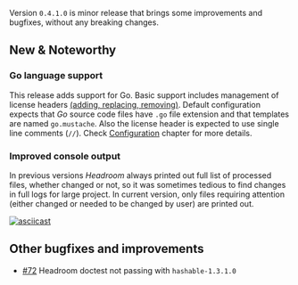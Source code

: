 Version `0.4.1.0` is minor release that brings some improvements and bugfixes, without any breaking changes.

## New & Noteworthy

### Go language support
This release adds support for Go. Basic support includes management of license headers [(adding, replacing, removing)][doc:running-headroom]. Default configuration expects that _Go_ source code files have `.go` file extension and that templates are named `go.mustache`. Also the license header is expected to use single line comments (`//`). Check [Configuration][doc:configuration] chapter for more details.

### Improved console output
In previous versions _Headroom_ always printed out full list of processed files, whether changed or not, so it was sometimes tedious to find changes in full logs for large project. In current version, only files requiring attention (either changed or needed to be changed by user) are printed out.

[![asciicast](https://asciinema.org/a/DkSBMZPHMJvJ4jyDtvT9ehfs8.svg)](https://asciinema.org/a/DkSBMZPHMJvJ4jyDtvT9ehfs8)


## Other bugfixes and improvements
- [#72][github/issue/72] Headroom doctest not passing with `hashable-1.3.1.0`


[doc:configuration]: documentation/configuration.md
[doc:migration-guide]: migration-guide.md
[doc:running-headroom]: documentation/running-headroom.md
[github/issue/72]: https://github.com/vaclavsvejcar/headroom/issues/72